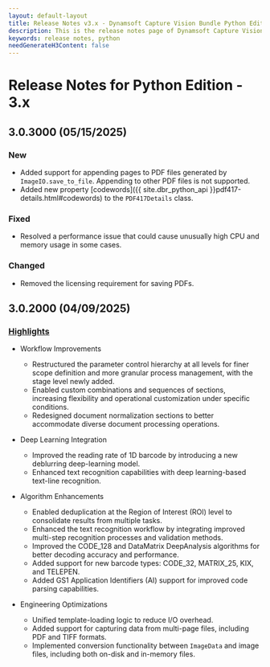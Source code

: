 ```yaml
---
layout: default-layout
title: Release Notes v3.x - Dynamsoft Capture Vision Bundle Python Edition
description: This is the release notes page of Dynamsoft Capture Vision Bundle Python Edition v3.x.
keywords: release notes, python
needGenerateH3Content: false
---
```


# Release Notes for Python Edition - 3.x

## 3.0.3000 (05/15/2025)

### New

- Added support for appending pages to PDF files generated by `ImageIO.save_to_file`. Appending to other PDF files is not supported.
- Added new property [codewords]({{ site.dbr_python_api }}pdf417-details.html#codewords) to the `PDF417Details` class.

### Fixed

- Resolved a performance issue that could cause unusually high CPU and memory usage in some cases.

### Changed

- Removed the licensing requirement for saving PDFs.


## 3.0.2000 (04/09/2025)

### [Highlights](https://www.dynamsoft.com/release-highlights/?product=dcv3.0)

- Workflow Improvements
  - Restructured the parameter control hierarchy at all levels for finer scope definition and more granular process management, with the stage level newly added.
  - Enabled custom combinations and sequences of sections, increasing flexibility and operational customization under specific conditions.
  - Redesigned document normalization sections to better accommodate diverse document processing operations.
  
- Deep Learning Integration
  - Improved the reading rate of 1D barcode by introducing a new deblurring deep-learning model.
  - Enhanced text recognition capabilities with deep learning-based text-line recognition.

- Algorithm Enhancements
  - Enabled deduplication at the Region of Interest (ROI) level to consolidate results from multiple tasks.
  - Enhanced the text recognition workflow by integrating improved multi-step recognition processes and validation methods.
  - Improved the CODE_128 and DataMatrix DeepAnalysis algorithms for better decoding accuracy and performance.
  - Added support for new barcode types: CODE_32, MATRIX_25, KIX, and TELEPEN.
  - Added GS1 Application Identifiers (AI) support for improved code parsing capabilities.

- Engineering Optimizations
  - Unified template-loading logic to reduce I/O overhead.
  - Added support for capturing data from multi-page files, including PDF and TIFF formats.
  - Implemented conversion functionality between `ImageData` and image files, including both on-disk and in-memory files.
